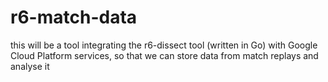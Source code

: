 # r6-match-data

this will be a tool integrating the r6-dissect tool (written in Go) with Google Cloud Platform services, so that we can store data from match replays and analyse it
